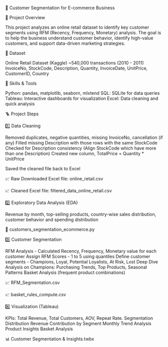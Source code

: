 🛒 Customer Segmentation for E-commerce Business

📌 Project Overview

This project analyzes an online retail dataset to identify key customer segments using RFM (Recency, Frequency, Monetary) analysis. The goal is to help the business understand customer behavior, identify high-value customers, and support data-driven marketing strategies.

📌 Dataset

Online Retail Dataset (Kaggle)
~540,000 transactions (2010 - 2011)
InvoiceNo, StockCode, Description, Quantity, InvoiceDate, UnitPrice, CustomerID, Country

📌 Skills & Tools

Python: pandas, matplotlib, seaborn, mlxtend
SQL: SQLite for data queries
Tableau: Interactive dashboards for visualization
Excel: Data cleaning and quick analysis

🪜 Project Steps

1️⃣ Data Cleaning

Removed duplicates, negative quantities, missing InvoiceNo, cancellation (if any)
Filled missing Description with those rows with the same StockCode
Checked for Description consistency (Align StockCode which have more than one Description)
Created new column, TotalPrice = Quantity * UnitPrice

Saved the cleaned file back to Excel

📈 Raw Downloaded Excel file: online_retail.csv

📈 Cleaned Excel file: filtered_data_online_retail.csv


2️⃣ Exploratory Data Analysis (EDA)

Revenue by month, top-selling products, country-wise sales distribution, customer behavior and spending distribution

📝 customers_segmentation_ecommerce.py


3️⃣ Customer Segmentation

RFM Analysis - Calculated Recency, Frequency, Monetary value for each customer
Assign RFM Scores - 1 to 5 using quantiles
Define customer segments - Champions, Loyal, Potential Loyalists, At Risk, Lost
Deep Dive Analysis on Champions: Purchasing Trends, Top Products, Seasonal Patterns
Basket Analysis (frequent product combinations)

📈 RFM_Segmentation.csv

📈 basket_rules_compute.csv


4️⃣ Visualization (Tableau)

KPIs: Total Revenue, Total Customers, AOV, Repeat Rate.
Segmentation Distribution
Revenue Contribution by Segment
Monthly Trend Analysis
Product Insights
Basket Analysis

📊 Customer Segmentation & Insights.twbx
